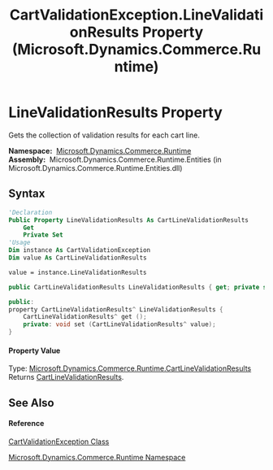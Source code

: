 ﻿---
title: CartValidationException.LineValidationResults Property  (Microsoft.Dynamics.Commerce.Runtime)
TOCTitle: LineValidationResults Property
ms:assetid: P:Microsoft.Dynamics.Commerce.Runtime.CartValidationException.LineValidationResults
ms:mtpsurl: https://technet.microsoft.com/en-us/library/microsoft.dynamics.commerce.runtime.cartvalidationexception.linevalidationresults(v=AX.60)
ms:contentKeyID: 62210196
ms.date: 05/18/2015
mtps_version: v=AX.60
f1_keywords:
- Microsoft.Dynamics.Commerce.Runtime.CartValidationException.LineValidationResults
dev_langs:
- CSharp
- C++
- VB
---

# LineValidationResults Property

Gets the collection of validation results for each cart line.

**Namespace:**  [Microsoft.Dynamics.Commerce.Runtime](microsoft-dynamics-commerce-runtime-namespace.md)  
**Assembly:**  Microsoft.Dynamics.Commerce.Runtime.Entities (in Microsoft.Dynamics.Commerce.Runtime.Entities.dll)

## Syntax

``` vb
'Declaration
Public Property LineValidationResults As CartLineValidationResults
    Get
    Private Set
'Usage
Dim instance As CartValidationException
Dim value As CartLineValidationResults

value = instance.LineValidationResults
```

``` csharp
public CartLineValidationResults LineValidationResults { get; private set; }
```

``` c++
public:
property CartLineValidationResults^ LineValidationResults {
    CartLineValidationResults^ get ();
    private: void set (CartLineValidationResults^ value);
}
```

#### Property Value

Type: [Microsoft.Dynamics.Commerce.Runtime.CartLineValidationResults](cartlinevalidationresults-class-microsoft-dynamics-commerce-runtime.md)  
Returns [CartLineValidationResults](cartlinevalidationresults-class-microsoft-dynamics-commerce-runtime.md).  

## See Also

#### Reference

[CartValidationException Class](cartvalidationexception-class-microsoft-dynamics-commerce-runtime.md)

[Microsoft.Dynamics.Commerce.Runtime Namespace](microsoft-dynamics-commerce-runtime-namespace.md)

